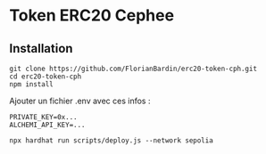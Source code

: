 # Token ERC20 Cephee

## Installation
```
git clone https://github.com/FlorianBardin/erc20-token-cph.git
cd erc20-token-cph
npm install
```
Ajouter un fichier .env avec ces infos :
```
PRIVATE_KEY=0x...
ALCHEMI_API_KEY=...
```
```
npx hardhat run scripts/deploy.js --network sepolia
```

